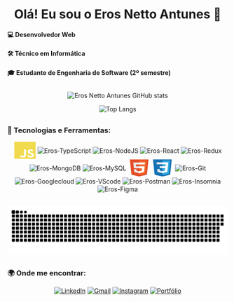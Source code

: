 <div align="center">

# Olá! Eu sou o Eros Netto Antunes 👋

</div>

<div align="left">

#### 💻 Desenvolvedor Web

#### 🛠️ Técnico em Informática

#### 🎓 Estudante de Engenharia de Software (2º semestre)

</div>

##

<div align="center">

![Eros Netto Antunes GitHub stats](https://github-readme-stats.vercel.app/api?username=ErosNetto&theme=dark&show_icons=true)

![Top Langs](https://github-readme-stats.vercel.app/api/top-langs/?username=ErosNetto&layout=compact&theme=dark)

</div>

##

### 🔧 Tecnologias e Ferramentas:

<div align="center">

<div style="display: inline_block">
  <img align="center" height="40" width="50" alt="Eros-JavaScript" src="https://raw.githubusercontent.com/devicons/devicon/master/icons/javascript/javascript-plain.svg" />
  <img align="center" height="40" width="50" alt="Eros-TypeScript" src="https://cdn.jsdelivr.net/gh/devicons/devicon/icons/typescript/typescript-plain.svg">
  <img align="center" height="40" width="50" alt="Eros-NodeJS" src="https://cdn.jsdelivr.net/gh/devicons/devicon/icons/nodejs/nodejs-original.svg" />
  <img align="center" height="40" width="50" alt="Eros-React" src="https://cdn.jsdelivr.net/gh/devicons/devicon/icons/react/react-original.svg" />
  <img align="center" height="40" width="50" alt="Eros-Redux" src="https://cdn.jsdelivr.net/gh/devicons/devicon/icons/redux/redux-original.svg" />
  <!-- <img align="center" height="40" width="50" alt="Eros-Csharp" src="https://raw.githubusercontent.com/devicons/devicon/master/icons/csharp/csharp-original.svg" /> -->
  <img align="center" height="40" width="50" alt="Eros-MongoDB" src="https://cdn.jsdelivr.net/gh/devicons/devicon/icons/mongodb/mongodb-original.svg" />
  <img align="center" height="40" width="50" alt="Eros-MySQL" src="https://cdn.jsdelivr.net/gh/devicons/devicon/icons/mysql/mysql-original.svg" />
  <img align="center" height="40" width="50" alt="Eros-HTML5" src="https://raw.githubusercontent.com/devicons/devicon/master/icons/html5/html5-original.svg" />
  <img align="center" height="40" width="50" alt="Eros-CSS3" src="https://raw.githubusercontent.com/devicons/devicon/master/icons/css3/css3-original.svg" />
  <img align="center" height="40" width="50" alt="Eros-Git" src="https://cdn.jsdelivr.net/gh/devicons/devicon/icons/git/git-original.svg" />
  <img align="center" height="40" width="50" alt="Eros-Googlecloud" src="https://cdn.jsdelivr.net/gh/devicons/devicon@latest/icons/googlecloud/googlecloud-original.svg" />
  <!-- <img align="center" height="40" width="50" alt="Eros-GitHub" src="https://raw.githubusercontent.com/devicons/devicon/ca28c779441053191ff11710fe24a9e6c23690d6/icons/github/github-original.svg" /> -->
  <!-- <img align="center" height="40" width="50" alt="Eros-GitHub" src="https://cdn.jsdelivr.net/gh/devicons/devicon@latest/icons/githubcodespaces/githubcodespaces-original.svg" />     -->
  <img align="center" height="40" width="50" alt="Eros-VScode" src="https://cdn.jsdelivr.net/gh/devicons/devicon@latest/icons/vscode/vscode-original.svg" />
  <img align="center" height="40" width="50" alt="Eros-Postman" src="https://cdn.jsdelivr.net/gh/devicons/devicon@latest/icons/postman/postman-plain.svg" />
  <img align="center" height="40" width="50" alt="Eros-Insomnia" src="https://cdn.jsdelivr.net/gh/devicons/devicon@latest/icons/insomnia/insomnia-original.svg" />
  <img align="center" height="40" width="50" alt="Eros-Figma" src="https://cdn.jsdelivr.net/gh/devicons/devicon@latest/icons/figma/figma-original.svg" />              
</div>

</div>

##

<div align="center">

<picture>
  <source media="(prefers-color-scheme: dark)" srcset="https://raw.githubusercontent.com/ErosNetto/ErosNetto/output/github-contribution-grid-snake-dark.svg">
  <source media="(prefers-color-scheme: light)" srcset="https://raw.githubusercontent.com/ErosNetto/ErosNetto/output/github-contribution-grid-snake.svg">
  <img alt="GitHub Contribution Grid Snake Animation" src="https://raw.githubusercontent.com/ErosNetto/ErosNetto/output/github-contribution-grid-snake.svg">
</picture>

</div>

##

### 🌍 Onde me encontrar:

<div align="center" style="display: inline_block">
  
[![LinkedIn](https://img.shields.io/badge/LinkedIn-0077B5?style=for-the-badge&logo=linkedin&logoColor=white)](https://www.linkedin.com/in/eros-netto/)
[![Gmail](https://img.shields.io/badge/Gmail-D14836?style=for-the-badge&logo=gmail&logoColor=white)](mailto:erosnetto1002@gmail.com)
[![Instagram](https://img.shields.io/badge/Instagram-E4405F?style=for-the-badge&logo=instagram&logoColor=white)](https://www.instagram.com/eros_netto)
[![Portfólio](https://img.shields.io/badge/Portfólio-000000?style=for-the-badge&logo=About.me&logoColor=white)](https://erosnetto.github.io/Portifolio/)

</div>
